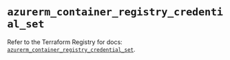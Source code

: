 # `azurerm_container_registry_credential_set`

Refer to the Terraform Registry for docs: [`azurerm_container_registry_credential_set`](https://registry.terraform.io/providers/hashicorp/azurerm/4.36.0/docs/resources/container_registry_credential_set).
